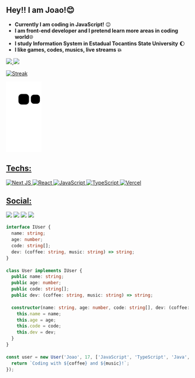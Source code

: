 ## Hey!! I am Joao!😊

- **Currently I am coding in JavaScript!** 😉
- **I am front-end developer and I pretend learn more areas in coding world**🌐
- **I study Information System in Estadual Tocantins State University** 🌔
- **I like games, codes, musics, live streams 💥**


 <div>
  <a href="https://github.com/JoaoIto">
  <img height="180em" src="https://github-readme-stats.vercel.app/api?username=JoaoIto&show_icons=true&theme=codeSTACKr&include_all_commits=true&count_private=true"/>
  
  <img height="180em" src="https://github-readme-stats.vercel.app/api/top-langs/?username=JoaoIto&layout=compact&langs_count=7&theme=codeSTACKr"/>
</div>

 ![Streak](https://streak-stats.demolab.com/?user=JoaoIto&theme=codeSTACKr)
 

![Snake animation](https://github.com/JoaoIto/JoaoIto/blob/output/github-contribution-grid-snake.svg)

 ## Techs:
    
![Next JS](https://img.shields.io/badge/Next-black?style=for-the-badge&logo=next.js&logoColor=white)
![React](https://img.shields.io/badge/react-%2320232a.svg?style=for-the-badge&logo=react&logoColor=%2361DAFB)
![JavaScript](https://img.shields.io/badge/javascript-%23323330.svg?style=for-the-badge&logo=javascript&logoColor=%23F7DF1E)
![TypeScript](https://img.shields.io/npm/types/typescript?label=%7C&logo=typescript&style=for-the-badge)
![Vercel](https://img.shields.io/badge/vercel-%23000000.svg?style=for-the-badge&logo=vercel&logoColor=white)
    
 ## Social:
   
  <a href="https://www.instagram.com/joaoitoxd/" target="_blank"><img src="https://img.shields.io/badge/-Instagram-%23E4405F?style=for-the-badge&logo=instagram&logoColor=white" target="_blank"></a>
 	<a href="https://www.twitch.tv/itocabrito" target="_blank"><img src="https://img.shields.io/badge/Twitch-9146FF?style=for-the-badge&logo=twitch&logoColor=white" target="_blank"></a>
   <a href = "mailto:joaovictorpfr@gmail.com"><img src="https://img.shields.io/badge/-Gmail-%23333?style=for-the-badge&logo=gmail&logoColor=white" target="_blank"></a>
  <a href="https://www.linkedin.com/in/jo%C3%A3o-victor-p%C3%B3voa-fran%C3%A7a-97502420b/" target="_blank"><img src="https://img.shields.io/badge/-LinkedIn-%230077B5?style=for-the-badge&logo=linkedin&logoColor=white" target="_blank"></a>
  
    
```ts
interface IUser {
  name: string;
  age: number;
  code: string[];
  dev: (coffee: string, music: string) => string;
}

class User implements IUser {
  public name: string;
  public age: number;
  public code: string[];
  public dev: (coffee: string, music: string) => string;

  constructor(name: string, age: number, code: string[], dev: (coffee: string, music: string) => string) {
    this.name = name;
    this.age = age;
    this.code = code;
    this.dev = dev;
  }
}

const user = new User('Joao', 17, ['JavaScript', 'TypeScript', 'Java', 'Python'], (coffee: string, music: string) => {
  return `Coding with ${coffee} and ${music}!`;
});
```

